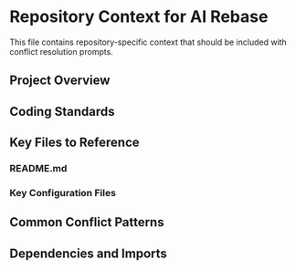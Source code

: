 <!-- file: .github/prompts/ai-rebase-context.template.md -->
<!-- version: 1.0.0 -->
<!-- guid: 9c8d7e6f-5a4b-3c2d-1e0f-9a8b7c6d5e4f -->

# Repository Context for AI Rebase

This file contains repository-specific context that should be included with conflict resolution prompts.

## Project Overview

<!-- Brief description of the project and its main components -->

## Coding Standards

<!-- Key coding standards and patterns used in this repository -->

## Key Files to Reference

<!-- Important files that provide context for conflict resolution -->

### README.md

<!-- Include relevant sections from README that help understand the project -->

### Key Configuration Files

<!-- Include snippets from important config files that affect code style -->

## Common Conflict Patterns

<!-- Document common types of conflicts that occur in this repo and how to resolve them -->

## Dependencies and Imports

<!-- Key information about how modules/packages are organized -->
